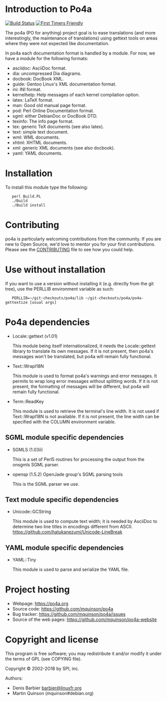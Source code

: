 # Introduction to Po4a

[![Build Status](https://travis-ci.org/mquinson/po4a.svg?branch=master)](https://travis-ci.org/mquinson/po4a)
[![First Timers Friendly](https://img.shields.io/badge/Beginners-Welcome-brightgreen.svg?style=flat-square)](http://www.firsttimersonly.com)

The po4a (PO for anything) project goal is to ease translations (and
more interestingly, the maintenance of translations) using gettext
tools on areas where they were not expected like documentation.

In po4a each documentation format is handled by a module. For now, we have a
module for the following formats:

  - asciidoc: AsciiDoc format.
  - dia: uncompressed Dia diagrams.
  - docbook: DocBook XML.
  - guide: Gentoo Linux's XML documentation format.
  - ini: INI format.
  - kernelhelp: Help messages of each kernel compilation option.
  - latex: LaTeX format.
  - man: Good old manual page format.
  - pod: Perl Online Documentation format.
  - sgml: either DebianDoc or DocBook DTD.
  - texinfo: The info page format.
  - tex: generic TeX documents (see also latex).
  - text: simple text document.
  - wml: WML documents.
  - xhtml: XHTML documents.
  - xml: generic XML documents (see also docbook).
  - yaml: YAML documents.

# Installation

To install this module type the following:

```
   perl Build.PL
   ./Build
   ./Build install
```

# Contributing

po4a is particularly welcoming contributions from the community. If
you are new to Open Source, we'd love to mentor you for your first
contributions. Please see the
[CONTRIBUTING](https://github.com/mquinson/po4a/blob/master/CONTRIBUTING.md)
file to see how you could help.

# Use without installation

If you want to use a version without installing it (e.g. directly from
the git tree), use the PERLLIB environment variable as such:

```
   PERLLIB=~/git-checkouts/po4a/lib ~/git-checkouts/po4a/po4a-gettextize [usual args]
```

# Po4a dependencies

* Locale::gettext (v1.01)

  This module being itself internationalized, it needs the Locale::gettext
  library to translate its own messages.
  If it is not present, then po4a's messages won't be translated, but
  po4a will remain fully functional.

* Text::WrapI18N

  This module is used to format po4a's warnings and error messages.  It
  permits to wrap long error messages without splitting words.
  If it is not present, the formatting of messages will be different,
  but po4a will remain fully functional.

* Term::ReadKey

  This module is used to retrieve the terminal's line width.  It is not
  used if Text::WrapI18N is not available.
  If it is not present, the line width can be specified with the COLUMN
  environment variable.


## SGML module specific dependencies

* SGMLS (1.03ii)

  This is a set of Perl5 routines for processing the output from the onsgmls
  SGML parser.

* opensp (1.5.2) OpenJade group's SGML parsing tools

  This is the SGML parser we use.

## Text module specific dependencies

* Unicode::GCString

  This module is used to compute text width; it is needed by AsciiDoc to
  determine two line titles in encodings different from ASCII.
  https://github.com/hatukanezumi/Unicode-LineBreak


## YAML module specific dependencies

* YAML::Tiny

  This module is used to parse and serialize the YAML file.

# Project hosting

 - Webpage: https://po4a.org
 - Source code: https://github.com/mquinson/po4a
 - Bug tracker: https://github.com/mquinson/po4a/issues
 - Source of the web pages: https://github.com/mquinson/po4a-website

# Copyright and license

This program is free software; you may redistribute it and/or modify it
under the terms of GPL (see COPYING file).

Copyright © 2002-2O18 by SPI, inc.

Authors:
- Denis Barbier <barbier@linuxfr.org>
- Martin Quinson (mquinson#debian.org)
